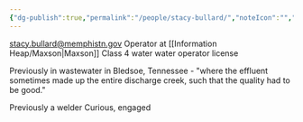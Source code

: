 ```yaml
---
{"dg-publish":true,"permalink":"/people/stacy-bullard/","noteIcon":"","created":"2025-01-17T12:48:26.368-06:00"}
---
```


stacy.bullard@memphistn.gov
Operator at [[Information Heap/Maxson\|Maxson]]
Class 4 water water operator license

Previously in wastewater in Bledsoe, Tennessee - "where the effluent sometimes made up the entire discharge creek, such that the quality had to be good."

Previously a welder
Curious, engaged